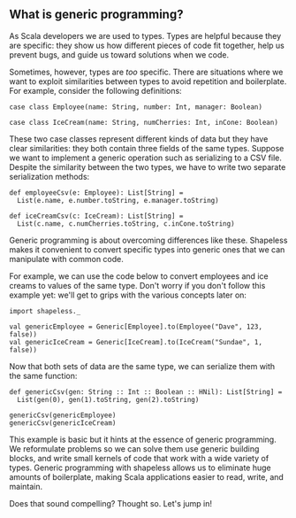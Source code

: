 ## What is generic programming?

As Scala developers we are used to types.
Types are helpful because they are specific:
they show us how different pieces of code fit together,
help us prevent bugs,
and guide us toward solutions when we code.

Sometimes, however, types are *too* specific.
There are situations where we want
to exploit similarities between types
to avoid repetition and boilerplate.
For example, consider the following definitions:

```tut:book:silent
case class Employee(name: String, number: Int, manager: Boolean)

case class IceCream(name: String, numCherries: Int, inCone: Boolean)
```

These two case classes represent different kinds of data
but they have clear similarities:
they both contain three fields of the same types.
Suppose we want to implement a generic operation
such as serializing to a CSV file.
Despite the similarity between the two types,
we have to write two separate serialization methods:

```tut:book:silent
def employeeCsv(e: Employee): List[String] =
  List(e.name, e.number.toString, e.manager.toString)

def iceCreamCsv(c: IceCream): List[String] =
  List(c.name, c.numCherries.toString, c.inCone.toString)
```

Generic programming is about overcoming differences like these.
Shapeless makes it convenient to convert specific types
into generic ones that we can manipulate with common code.

For example, we can use the code below to
convert employees and ice creams to values of the same type.
Don't worry if you don't follow this example yet:
we'll get to grips with the various concepts later on:

```tut:book:silent
import shapeless._
```

```tut:book
val genericEmployee = Generic[Employee].to(Employee("Dave", 123, false))
val genericIceCream = Generic[IceCream].to(IceCream("Sundae", 1, false))
```

Now that both sets of data are the same type,
we can serialize them with the same function:

```tut:book
def genericCsv(gen: String :: Int :: Boolean :: HNil): List[String] =
  List(gen(0), gen(1).toString, gen(2).toString)
```

```tut:book
genericCsv(genericEmployee)
genericCsv(genericIceCream)
```

This example is basic
but it hints at the essence of generic programming.
We reformulate problems so we can solve them use generic building blocks,
and write small kernels of code that work with a wide variety of types.
Generic programming with shapeless
allows us to eliminate huge amounts of boilerplate,
making Scala applications easier to read, write, and maintain.

Does that sound compelling? Thought so. Let's jump in!
